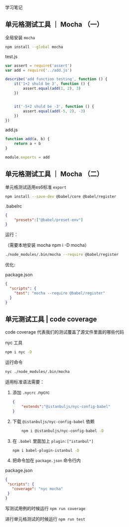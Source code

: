 学习笔记

## 单元格测试工具 ｜ Mocha （一）

全局安装 `mocha`

```bash
npm install --global mocha
```


test.js
```js
var assert = require('assert')
var add = require('../add.js')

describe('add function testing', function () {
    it('1+2 shuld be 3', function () {
        assert.equal(add(1, 2), 3)
    })


    it('-5+2 shuld be -3', function () {
        assert.equal(add(-5, 2), -3)
    })
})

```

add.js
```js
function add(a, b) {
    return a + b
}

module.exports = add
```


## 单元格测试工具 ｜ Mocha （二）

单元格测试适用es6标准 `export`

```bash
npm install --save-dev @babel/core @babel/register
```
.babelrc
```json
{
    "presets":["@babel/preset-env"]
}
```

运行：

（需要本地安装 mocha npm i -D mocha）

```bash
./node_modules/.bin/mocha --require @babel/register
```

优化:

package.json
```json
{
  "scripts": {
    "test": "mocha --require @babel/register"
  }
}
```

## 单元测试工具 | code coverage

code coverage 代表我们的测试覆盖了源文件里面的哪些代码

nyc 工具

```bash
npm i nyc -D
```

运行命令

```bash
nyc ./node_modules/.bin/mocha
```

适用标准语法需要：

1. 添加 `.nycrc`
    .nycrc
    ```json
    {
        "extends":"@istanbuljs/nyc-config-babel"
    }
    ```

1. 下载 `@istanbuljs/nyc-config-babel` 依赖

    ```bash
        npm i @istanbuljs/nyc-config-babel -D
    ```

1. 在 `.babel` 里面加上 `plugin:["istanbul"]`

    ```bash
    npm i babel-plugin-istanbul -D
    ```


1. 把命令加在 `package.json` 命令行内

package.json
 ```json
{
  "scripts": {
    "coverage": "nyc mocha"
  }
}
 ```


写测试用例的时候运行 `npm run coverage`


进行单元格测试的时候运行 `npm run test`